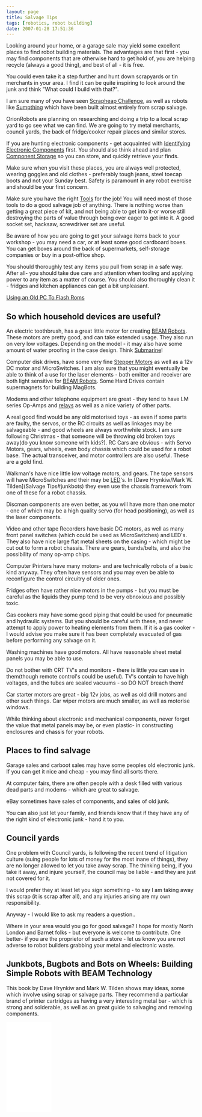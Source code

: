 ```yaml
---
layout: page
title: Salvage Tips
tags: [robotics, robot building]
date: 2007-01-28 17:51:36
---
```

Looking around your home, or a garage sale may yield some excellent places to find robot building materials. The advantages are that first - you may find components that are otherwise hard to get hold of, you are helping recycle (always a good thing), and best of all - it is free.

You could even take it a step further and hunt down scrapyards or tin merchants in your area. I find it can be quite inspiring to look around the junk and think "What could I build with that?".

I am sure many of you have seen [Scrapheap Challenge](/wiki/scrapheap_challenge "Quirky British Gameshow"), as well as robots like [Sumpthing](/wiki/sumpthing "Sumpthing") which have been built almost entirely from scrap salvage.

OrionRobots are planning on researching and doing a trip to a local scrap yard to go see what we can find. We are going to try metal merchants, council yards, the back of fridge/cooker repair places and similar stores.

If you are hunting electronic components - get acquainted with [Identifying Electronic Components](/wiki/identifying_electronic_components.html "Identifying Electronic Components") first. You should also think ahead and plan [Component Storage](/wiki/component_storage.html "Component Storage") so you can store, and quickly retrieve your finds.

Make sure when you visit these places, you are always well protected, wearing goggles and old clothes - preferably tough jeans, steel toecap boots and not your Sunday best. Safety is paramount in any robot exercise and should be your first concern.

Make sure you have the right [Tools](/wiki/robot_tools.html "Tools that are often required to get started in robot building") for the job! You will need most of those tools to do a good salvage job of anything. There is nothing worse than getting a great piece of kit, and not being able to get into it-or worse still destroying the parts of value through being over eager to get into it. A good socket set, hacksaw, screwdriver set are useful.

Be aware of how you are going to get your salvage items back to your workshop - you may need a car, or at least some good cardboard boxes. You can get boxes around the back of supermarkets, self-storage companies or buy in a post-office shop.

You should thoroughly test any items you pull from scrap in a safe way. After all- you should take due care and attention when tooling and applying power to any item as a matter of course. You should also thoroughly clean it - fridges and kitchen appliances can get a bit unpleasant.

[Using an Old PC To Flash Roms](/wiki/using_an_old_pc_to_flash_roms.html "Using An Old PC To Flash Roms")

## So which household devices are useful?

An electric toothbrush, has a great little motor for creating [BEAM Robots](/wiki/beam_robots.html "Biology, Electronics, Aesthetics and Mechanics"). These motors are pretty good, and can take extended usage. They also run on very low voltages. Depending on the model - it may also have some amount of water proofing in the case design. Think [Submarine](/wiki/submarine.html "SubMarine")!

Computer disk drives, have some very fine [Stepper Motors](/wiki/stepper_motors.html "Stepper Motors") as well as a 12v DC motor and MicroSwitches. I am also sure that you might eventually be able to think of a use for the laser elements - both emitter and receiver are both light sensitive for [BEAM Robots](/wiki/beam_robots.html "Biology, Electronics, Aesthetics and Mechanics"). Some Hard Drives contain supermagnets for building MagBots.

Modems and other telephone equipment are great - they tend to have LM series Op-Amps and [relays](/wiki/electronic_relay.html "An electrically activated switch") as well as a nice variety of other parts.

A real good find would be any old motorised toys - as even if some parts are faulty, the servos, or the RC circuits as well as linkages may be salvageable - and good wheels are always worthwhile stock. I am sure following Christmas - that someone will be throwing old broken toys away(do you know someone with kids?). RC Cars are obvious - with Servo Motors, gears, wheels, even body chassis which could be used for a robot base. The actual transceiver, and motor controllers are also useful. These are a gold find.

Walkman's have nice little low voltage motors, and gears. The tape sensors will have MicroSwitches and their may be [LED](/wiki/led.html "Light Emitting Diode")'s. In [Dave Hrynkiw/Mark W. Tilden](Salvage Tips#junkbots) they even use the chassis framework from one of these for a robot chassis.

Discman components are even better, as you will have more than one motor - one of which may be a high quality servo (for head positioning), as well as the laser components.

Video and other tape Recorders have basic DC motors, as well as many front panel switches (which could be used as MicroSwitches) and LED's. They also have nice large flat metal sheets on the casing - which might be cut out to form a robot chassis. There are gears, bands/belts, and also the possibility of many op-amp chips.

Computer Printers have many motors- and are technically robots of a basic kind anyway. They often have sensors and you may even be able to reconfigure the control circuitry of older ones.

Fridges often have rather nice motors in the pumps - but you must be careful as the liquids they pump tend to be very obnoxious and possibly toxic.

Gas cookers may have some good piping that could be used for pneumatic and hydraulic systems. But you should be careful with these, and never attempt to apply power to heating elements from them. If it is a gas cooker - I would advise you make sure it has been completely evacuated of gas before performing any salvage on it.

Washing machines have good motors. All have reasonable sheet metal panels you may be able to use.

Do not bother with CRT TV's and monitors - there is little you can use in them(though remote control's could be useful). TV's contain to have high voltages, and the tubes are sealed vacuums - so DO NOT breach them!

Car starter motors are great - big 12v jobs, as well as old drill motors and other such things. Car wiper motors are much smaller, as well as motorise windows.

While thinking about electronic and mechanical components, never forget the value that metal panels may be, or even plastic- in constructing enclosures and chassis for your robots.

## Places to find salvage

Garage sales and carboot sales may have some peoples old electronic junk. If you can get it nice and cheap - you may find all sorts there.

At computer fairs, there are often people with a desk filled with various dead parts and modems - which are great to salvage.

eBay sometimes have sales of components, and sales of old junk.

You can also just let your family, and friends know that if they have any of the right kind of electronic junk - hand it to you.

## Council yards

One problem with Council yards, is following the recent trend of litigation culture (suing people for lots of money for the most inane of things), they are no longer allowed to let you take away scrap. The thinking being, if you take it away, and injure yourself, the council may be liable - and they are just not covered for it.

I would prefer they at least let you sign something - to say I am taking away this scrap (it is scrap after all), and any injuries arising are my own responsibility.

Anyway - I would like to ask my readers a question..

Where in your area would you go for good salvage? I hope for mostly North London and Barnet folks - but everyone is welcome to contribute. One better- if you are the proprietor of such a store - let us know you are not adverse to robot builders grabbing your metal and electronic waste.

## Junkbots, Bugbots and Bots on Wheels: Building Simple Robots with BEAM Technology

This book by Dave Hrynkiw and Mark W. Tilden shows may ideas, some which involve using scrap or salvage parts. They recommend a particular brand of printer cartridges as having a very interesting metal bar - which is strong and solderable, as well as an great guide to salvaging and removing components.

<iframe style="width:120px;height:240px;" marginwidth="0" marginheight="0" scrolling="no" frameborder="0" src="//ws-eu.amazon-adsystem.com/widgets/q?ServiceVersion=20070822&OneJS=1&Operation=GetAdHtml&MarketPlace=GB&source=ss&ref=as_ss_li_til&ad_type=product_link&tracking_id=orionrobots-21&language=en_GB&marketplace=amazon&region=GB&placement=0072226013&asins=0072226013&linkId=cc67595082bc74fdffaa5cf1c253eeef&show_border=true&link_opens_in_new_window=true"></iframe>
